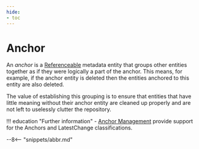 ```yaml
---
hide:
- toc
---
```


<!-- SPDX-License-Identifier: CC-BY-4.0 -->
<!-- Copyright Contributors to the Egeria project. -->

# Anchor

An *anchor* is a [Referenceable](/egeria-docs/concepts/referenceable) metadata entity that
groups other entities together as if they were logically a part of the anchor.
This means, for example, if the anchor entity is deleted then
the entities anchored to this entity are also deleted.

The value of establishing this grouping is to ensure that entities that have little meaning without their
anchor entity are cleaned up properly and are not left to uselessly clutter the repository.



!!! education "Further information"
    - [Anchor Management](/egeria-docs/features/anchor-management/overview) provide support for the Anchors and LatestChange classifications.

--8<-- "snippets/abbr.md"
